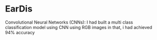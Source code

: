 # EarDis
Convolutional Neural Networks (CNNs):
I had built a multi class classification model using CNN using RGB images in that, i had achieved 94% accuracy 

